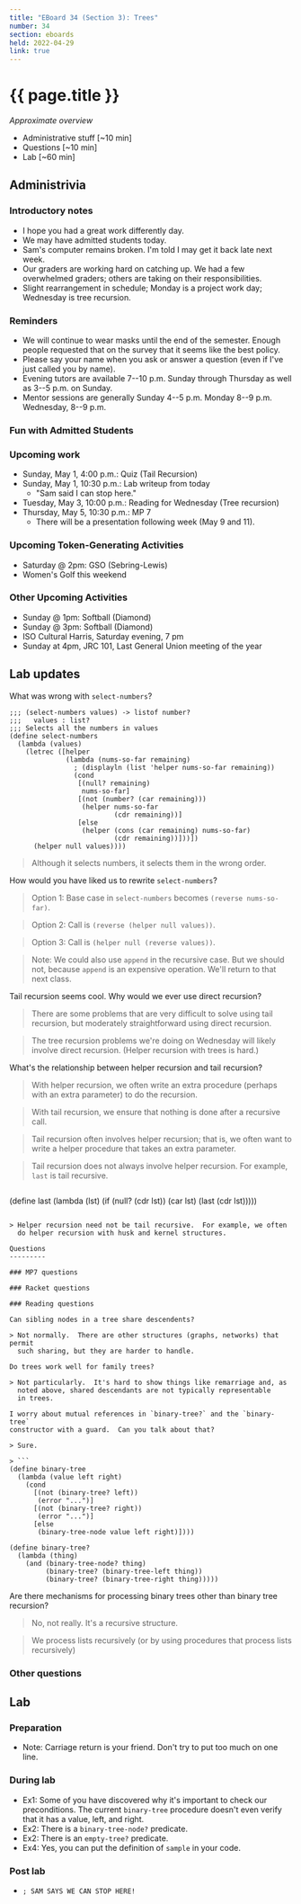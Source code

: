 ```yaml
---
title: "EBoard 34 (Section 3): Trees"
number: 34
section: eboards
held: 2022-04-29
link: true
---
```

# {{ page.title }}

_Approximate overview_

* Administrative stuff [~10 min]
* Questions [~10 min]
* Lab [~60 min]

Administrivia
-------------

### Introductory notes

* I hope you had a great work differently day.
* We may have admitted students today.
* Sam's computer remains broken.  I'm told I may get it back late next
  week.
* Our graders are working hard on catching up.  We had a few overwhelmed
  graders; others are taking on their responsibilities.
* Slight rearrangement in schedule; Monday is a project work day; Wednesday
  is tree recursion.

### Reminders

* We will continue to wear masks until the end of the semester.  Enough
  people requested that on the survey that it seems like the best policy.
* Please say your name when you ask or answer a question (even if I've
  just called you by name).
* Evening tutors are available 7--10 p.m. Sunday through Thursday as
  well as 3--5 p.m. on Sunday.
* Mentor sessions are generally Sunday 4--5 p.m.  Monday 8--9 p.m.  
  Wednesday, 8--9 p.m.

### Fun with Admitted Students

### Upcoming work

* Sunday, May 1, 4:00 p.m.: Quiz (Tail Recursion)
* Sunday, May 1, 10:30 p.m.: Lab writeup from today
    * "Sam said I can stop here."
* Tuesday, May 3, 10:00 p.m.: Reading for Wednesday (Tree recursion)
* Thursday, May 5, 10:30 p.m.: MP 7
    * There will be a presentation following week (May 9 and 11).

### Upcoming Token-Generating Activities

* Saturday @ 2pm: GSO (Sebring-Lewis)
* Women's Golf this weekend

### Other Upcoming Activities

* Sunday @ 1pm: Softball (Diamond)
* Sunday @ 3pm: Softball (Diamond)
* ISO Cultural Harris, Saturday evening, 7 pm 
* Sunday at 4pm, JRC 101, Last General Union meeting of the year

Lab updates
-----------

What was wrong with `select-numbers`?

```
;;; (select-numbers values) -> listof number?
;;;   values : list?
;;; Selects all the numbers in values
(define select-numbers
  (lambda (values)
    (letrec ([helper
              (lambda (nums-so-far remaining)
                ; (displayln (list 'helper nums-so-far remaining))
                (cond
                 [(null? remaining)
                  nums-so-far]
                 [(not (number? (car remaining)))
                  (helper nums-so-far
                          (cdr remaining))]
                 [else
                  (helper (cons (car remaining) nums-so-far)
                          (cdr remaining))]))])
      (helper null values))))
```

> Although it selects numbers, it selects them in the wrong order.

How would you have liked us to rewrite `select-numbers`?

> Option 1: Base case in `select-numbers` becomes `(reverse nums-so-far)`.

> Option 2: Call is `(reverse (helper null values))`.

> Option 3: Call is `(helper null (reverse values))`.

> Note: We could also use `append` in the recursive case.  But we
  should not, because `append` is an expensive operation.
  We'll return to that next class.

Tail recursion seems cool. Why would we ever use direct recursion?

> There are some problems that are very difficult to solve using
  tail recursion, but moderately straightforward using direct recursion.

> The tree recursion problems we're doing on Wednesday will likely
  involve direct recursion.  (Helper recursion with trees is hard.)

What's the relationship between helper recursion and tail recursion?

> With helper recursion, we often write an extra procedure (perhaps
  with an extra parameter) to do the recursion.

> With tail recursion, we ensure that nothing is done after a recursive
  call.

> Tail recursion often involves helper recursion; that is, we often
  want to write a helper procedure that takes an extra parameter.

> Tail recursion does not always involve helper recursion.  For example,
  `last` is tail recursive.

> ```
(define last
  (lambda (lst)
    (if (null? (cdr lst))
        (car lst)
        (last (cdr lst)))))
```

> Helper recursion need not be tail recursive.  For example, we often
  do helper recursion with husk and kernel structures.

Questions
---------

### MP7 questions

### Racket questions

### Reading questions

Can sibling nodes in a tree share descendents?

> Not normally.  There are other structures (graphs, networks) that permit
  such sharing, but they are harder to handle.

Do trees work well for family trees?

> Not particularly.  It's hard to show things like remarriage and, as
  noted above, shared descendants are not typically representable
  in trees.

I worry about mutual references in `binary-tree?` and the `binary-tree`
constructor with a guard.  Can you talk about that?

> Sure.

> ```
(define binary-tree
  (lambda (value left right)
    (cond
      [(not (binary-tree? left))
       (error "...")]
      [(not (binary-tree? right))
       (error "...")]
      [else
       (binary-tree-node value left right)])))

(define binary-tree?
  (lambda (thing)
    (and (binary-tree-node? thing)
         (binary-tree? (binary-tree-left thing))
         (binary-tree? (binary-tree-right thing)))))
```

Are there mechanisms for processing binary trees other than binary tree
recursion?

> No, not really.  It's a recursive structure.

> We process lists recursively (or by using procedures that process
  lists recursively)

### Other questions

Lab
---

### Preparation

* Note: Carriage return is your friend.  Don't try to put too much on
  one line.

### During lab

* Ex1: Some of you have discovered why it's important to check our
  preconditions.  The current `binary-tree` procedure doesn't even
  verify that it has a value, left, and right.
* Ex2: There is a `binary-tree-node?` predicate.
* Ex2: There is an `empty-tree?` predicate.
* Ex4: Yes, you can put the definition of `sample` in your code.

### Post lab

* `; SAM SAYS WE CAN STOP HERE!`
